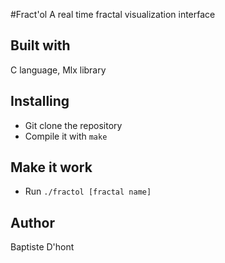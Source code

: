#Fract'ol
  A real time fractal visualization interface

## Built with
  C language, Mlx library

## Installing
  - Git clone the repository
  - Compile it with `make`

## Make it work
  - Run `./fractol [fractal name]`
## Author
  Baptiste D'hont
  
